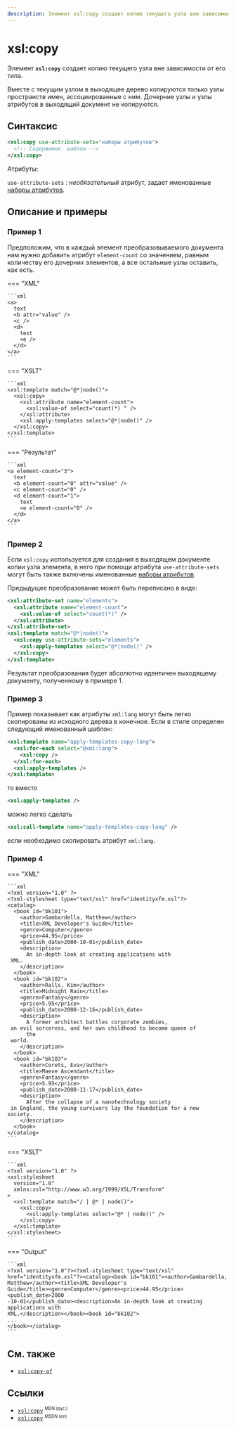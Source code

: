 ```yaml
---
description: Элемент xsl:copy создает копию текущего узла вне зависимости от его типа
---
```


# xsl:copy

Элемент **`xsl:copy`** создает копию текущего узла вне зависимости от его типа.

Вместе с текущим узлом в выходящее дерево копируются только узлы пространств имен, ассоциированные с ним. Дочерние узлы и узлы атрибутов в выходящий документ не копируются.

## Синтаксис

```xml
<xsl:copy use-attribute-sets="наборы атрибутов">
  <!-- Содержимое: шаблон -->
</xsl:copy>
```

Атрибуты:

`use-attribute-sets`
: _необязательный_ атрибут, задает именованные [наборы атрибутов](xsl-attribute-set.md).

## Описание и примеры

### Пример 1

Предположим, что в каждый элемент преобразовываемого документа нам нужно добавить атрибут `element-count` со значением, равным количеству его дочерних элементов, а все остальные узлы оставить, как есть.

=== "XML"

    ```xml
    <a>
      text
      <b attr="value" />
      <c />
      <d>
        text
        <e />
      </d>
    </a>
    ```

=== "XSLT"

    ```xml
    <xsl:template match="@*|node()">
      <xsl:copy>
        <xsl:attribute name="element-count">
          <xsl:value-of select="count(*) " />
        </xsl:attribute>
        <xsl:apply-templates select="@*|node()" />
      </xsl:copy>
    </xsl:template>
    ```

=== "Результат"

    ```xml
    <a element-count="3">
      text
      <b element-count="0" attr="value" />
      <c element-count="0" />
      <d element-count="1">
        text
        <e element-count="0" />
      </d>
    </a>
    ```

### Пример 2

Если `xsl:copy` используется для создания в выходящем документе копии узла элемента, в него при помощи атрибута `use-attribute-sets` могут быть также включены именованные [наборы атрибутов](xsl-attribute-set.md).

Предыдущее преобразование может быть переписано в виде:

```xml
<xsl:attribute-set name="elements">
  <xsl:attribute name="element-count">
    <xsl:value-of select="count(*)" />
  </xsl:attribute>
</xsl:attribute-set>
<xsl:template match="@*|node()">
  <xsl:copy use-attribute-sets="elements">
    <xsl:apply-templates select="@*|node()" />
  </xsl:copy>
</xsl:template>
```

Результат преобразования будет абсолютно идентичен выходящему документу, полученному в примере 1.

### Пример 3

Пример показывает как атрибуты `xml:lang` могут быть легко скопированы из исходного дерева в конечное. Если в стиле определен следующий именованный шаблон:

```xml
<xsl:template name="apply-templates-copy-lang">
  <xsl:for-each select="@xml:lang">
    <xsl:copy />
  </xsl:for-each>
  <xsl:apply-templates />
</xsl:template>
```

то вместо

```xml
<xsl:apply-templates />
```

можно легко сделать

```xml
<xsl:call-template name="apply-templates-copy-lang" />
```

если необходимо скопировать атрибут `xml:lang`.

### Пример 4

=== "XML"

    ```xml
    <?xml version="1.0" ?>
    <?xml-stylesheet type="text/xsl" href="identityxfm.xsl"?>
    <catalog>
      <book id="bk101">
        <author>Gambardella, Matthew</author>
        <title>XML Developer's Guide</title>
        <genre>Computer</genre>
        <price>44.95</price>
        <publish_date>2000-10-01</publish_date>
        <description>
          An in-depth look at creating applications with
     XML.
        </description>
      </book>
      <book id="bk102">
        <author>Ralls, Kim</author>
        <title>Midnight Rain</title>
        <genre>Fantasy</genre>
        <price>5.95</price>
        <publish_date>2000-12-16</publish_date>
        <description>
          A former architect battles corporate zombies,
     an evil sorceress, and her own childhood to become queen of
          the
     world.
        </description>
      </book>
      <book id="bk103">
        <author>Corets, Eva</author>
        <title>Maeve Ascendant</title>
        <genre>Fantasy</genre>
        <price>5.95</price>
        <publish_date>2000-11-17</publish_date>
        <description>
          After the collapse of a nanotechnology society
     in England, the young survivors lay the foundation for a new
    society.
        </description>
      </book>
    </catalog>
    ```

=== "XSLT"

    ```xml
    <?xml version="1.0" ?>
    <xsl:stylesheet
      version="1.0"
      xmlns:xsl="http://www.w3.org/1999/XSL/Transform"
    >
      <xsl:template match="/ | @* | node()">
        <xsl:copy>
          <xsl:apply-templates select="@* | node()" />
        </xsl:copy>
      </xsl:template>
    </xsl:stylesheet>
    ```

=== "Output"

    ```xml
    <?xml version="1.0"?><?xml-stylesheet type="text/xsl"
    href="identityxfm.xsl"?><catalog><book id="bk101"><author>Gambardella,
    Matthew</author><title>XML Developer's
    Guide</title><genre>Computer</genre><price>44.95</price><publish_date>2000
    -10-01</publish_date><description>An in-depth look at creating
    applications with
    XML.</description></book><book id="bk102">
    ...
    </book></catalog>
    ```

## См. также

- [`xsl:copy-of`](xsl-copy-of.md)

## Ссылки

- [`xsl:copy`](https://developer.mozilla.org/en/XSLT/copy) <sup><small>MDN (рус.)</small></sup>
- [`xsl:copy`](https://msdn.microsoft.com/en-us/library/ms256128.aspx) <sup><small>MSDN (en)</small></sup>
